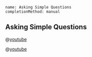 ```ngMeta
name: Asking Simple Questions
completionMethod: manual
```

## Asking Simple Questions

@[youtube](XwT8xeQPbyQ)


@[youtube](mLefVAvKsRk)
